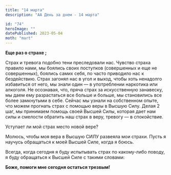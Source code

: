 ```yaml
---
title: "14 марта"
description: "АА День за днем - 14 марта"

id: "74"
heroImage: ""
datePublished: 2023-05-04
moth: "mart"
---
```


**Еще раз о страхе ;**

Страх и тревога подобно тени преследовали нас. Чувство страха правило нами, мы
боялись своих поступков (совершенных и еще не совершенных), боялись самих
себя, по часто приводило нас к бездействию. Страх загонял нас в угол и выход,
чтобы хоть ненадолго избавиться от него, мы знали один — в употреблении
наркотика или алкоголя. Не осознавая, что, пряча страх за искусственную
занавеску, мы даем ему разрастаться все больше и больше, мы становились все
более замкнутыми в себе. Сейчас мы узнали на собственном опыте, что можем
прогнать страх с помощью веры в Высшую Силу. Делая 2 шаг, мы принимаем помощь
своей Высшей Силы, которая дает нам силы и смелости обратить наш страх в веру,
тревогу — в спокойствие.

Уступает ли мой страх место новой вере?

Молюсь, чтобы моя вера в Высшую СИЛУ развеяла мои страхи. Пусть я научусь
обращаться к моей Высшей Силе, когда я боюсь.

Всегда, когда сегодня я буду испытывать страх по какому-либо поводу, я буду
обращаться к Высшей Силе с такими словами:

**Боже, помоги мне сегодня остаться трезвым!**
